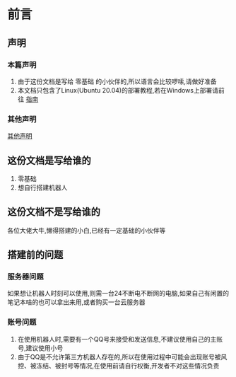 # 前言
## 声明
### 本篇声明
1. 由于这份文档是写给 零基础 的小伙伴的,所以语言会比较啰嗦,请做好准备
2. 本文档只包含了Linux(Ubuntu 20.04)的部署教程,若在Windows上部署请前往 [指南](/guide/)
### 其他声明
[其他声明](/guide/#声明)

## 这份文档是写给谁的
1. 零基础  
2. 想自行搭建机器人  

## 这份文档不是写给谁的
各位大佬大牛,懒得搭建的小白,已经有一定基础的小伙伴等

## 搭建前的问题
### 服务器问题
如果想让机器人时刻可以使用,则需一台24不断电不断网的电脑,如果自己有闲置的笔记本啥的也可以拿出来用,或者购买一台云服务器

### 账号问题
1. 在使用机器人时,需要有一个QQ号来接受和发送信息,不建议使用自己的主账号,建议使用小号  
2. 由于QQ是不允许第三方机器人存在的,所以在使用过程中可能会出现账号被风控、被冻结、被封号等情况,在使用前请自行权衡,开发者不对这些情况负责  
